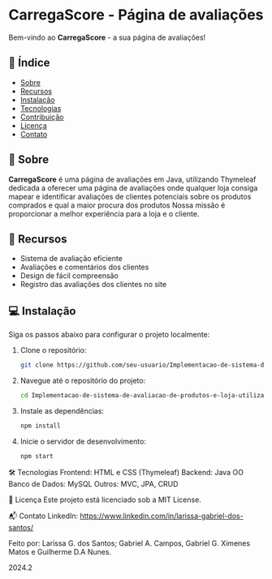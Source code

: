 #  CarregaScore - Página de avaliações


Bem-vindo ao **CarregaScore** - a sua página de avaliações!

## 📝 Índice

- [Sobre](#sobre)
- [Recursos](#recursos)
- [Instalação](#instalação)
- [Tecnologias](#tecnologias)
- [Contribuição](#contribuição)
- [Licença](#licença)
- [Contato](#contato)

## 📖 Sobre

**CarregaScore** é uma página de avaliações em Java, utilizando Thymeleaf dedicada a oferecer uma página de avaliações onde qualquer loja consiga mapear e identificar avaliações de clientes
potenciais sobre os produtos comprados e qual a maior procura dos produtos Nossa missão é proporcionar a melhor experiência para a loja e o cliente.

## 🚀 Recursos

- Sistema de avaliação eficiente
- Avaliações e comentários dos clientes
- Design de fácil compreensão
- Registro das avaliações dos clientes no site

## 💻 Instalação

Siga os passos abaixo para configurar o projeto localmente:

1. Clone o repositório:
   ```bash
   git clone https://github.com/seu-usuario/Implementacao-de-sistema-de-avaliacao-de-produtos-e-loja-utilizando-a-linguagem-JAVA.git
2. Navegue até o repositório do projeto:
   ```bash
   cd Implementacao-de-sistema-de-avaliacao-de-produtos-e-loja-utilizando-a-linguagem-JAVA
3. Instale as dependências:
    ```bash
    npm install
4. Inicie o servidor de desenvolvimento:
    ```bash
   npm start

🛠 Tecnologias
Frontend: HTML e CSS (Thymeleaf)
Backend: Java OO
Banco de Dados: MySQL
Outros: MVC, JPA, CRUD

📜 Licença
Este projeto está licenciado sob a MIT License.

📬 Contato
LinkedIn: https://www.linkedin.com/in/larissa-gabriel-dos-santos/
          
Feito por: Larissa G. dos Santos; Gabriel A. Campos, Gabriel G. Ximenes Matos e Guilherme D.A Nunes.


2024.2
